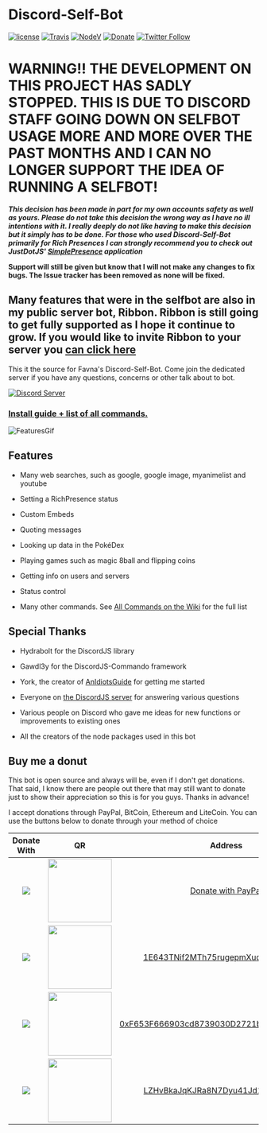 # Discord-Self-Bot

[![license](https://img.shields.io/github/license/Favna/Discord-Self-Bot.svg?style=flat-square)](https://github.com/Favna/Discord-Self-Bot/blob/master/LICENCE.md) [![Travis](https://img.shields.io/travis/Favna/Discord-Self-Bot.svg?style=flat-square)](https://travis-ci.org/Favna/Discord-Self-Bot) [![NodeV](https://img.shields.io/badge/Node-v8.5.0-FF0000.svg?style=flat-square)](https://nodejs.org/en/download/current/) [![Donate](https://img.shields.io/badge/Donate-PayPal-547ab8.svg?style=flat-square)](https://www.paypal.com/cgi-bin/webscr?cmd=_s-xclick&hosted_button_id=GY3CFCL25HQNJ) [![Twitter Follow](https://img.shields.io/twitter/follow/espadrine.svg?style=social&label=Follow)](https://twitter.com/Favna_)

# WARNING!! THE DEVELOPMENT ON THIS PROJECT HAS SADLY STOPPED. THIS IS DUE TO DISCORD STAFF GOING DOWN ON SELFBOT USAGE MORE AND MORE OVER THE PAST MONTHS AND I CAN NO LONGER SUPPORT THE IDEA OF RUNNING A SELFBOT!

_**This decision has been made in part for my own accounts safety as well as yours. Please do not take this decision the wrong way as I have no ill intentions with it. I really deeply do not like having to make this decision but it simply has to be done. For those who used Discord-Self-Bot primarily for Rich Presences I can strongly recommend you to check out JustDotJS' [SimplePresence](https://github.com/justdotJS/SimplePresence) application**_

**Support will still be given but know that I will not make any changes to fix bugs. The Issue tracker has been removed as none will be fixed.**

## Many features that were in the selfbot are also in my public server bot, Ribbon. Ribbon is still going to get fully supported as I hope it continue to grow. If you would like to invite Ribbon to your server you [can click here](https://discord.now.sh/376520643862331396?p8)


This it the source for Favna's Discord-Self-Bot. Come join the dedicated server if you have any questions, concerns or other talk about to bot.

[![Discord Server](https://canary.discordapp.com/api/guilds/246821351585742851/widget.png?style=banner3)](https://discord.gg/zdt5yQt)

### [**Install guide + list of all commands.**](https://github.com/Favna/Discord-Self-Bot/wiki)

![FeaturesGif](https://i.imgur.com/Op5CO0Y.gif)


## Features

- Many web searches, such as google, google image, myanimelist and youtube

- Setting a RichPresence status

- Custom Embeds

- Quoting messages

- Looking up data in the PokéDex

- Playing games such as magic 8ball and flipping coins

- Getting info on users and servers

- Status control

- Many other commands. See [All Commands on the Wiki](https://github.com/Favna/Discord-Self-Bot/wiki/All-Commands) for the full list

## Special Thanks

- Hydrabolt for the DiscordJS library

- Gawdl3y for the DiscordJS-Commando framework

- York, the creator of [AnIdiotsGuide](https://anidiots.guide/) for getting me started

- Everyone on [the DiscordJS server](https://discord.gg/bRCvFy9) for answering various questions

- Various people on Discord who gave me ideas for new functions or improvements to existing ones

- All the creators of the node packages used in this bot

## Buy me a donut

This bot is open source and always will be, even if I don't get donations. That said, I know there are people out there that may still want to donate just to show their appreciation so this is for you guys. Thanks in advance!

I accept donations through PayPal, BitCoin, Ethereum and LiteCoin. You can use the buttons below to donate through your method of choice


|Donate With|QR|Address|
|:---:|:---:|:---:|
<a href="https://www.paypal.com/cgi-bin/webscr?cmd=_s-xclick&hosted_button_id=GY3CFCL25HQNJ"><img src="https://favna.s-ul.eu/scrns/hqtB097v.png"></a>|<img src="https://favna.s-ul.eu/scrns/9gCHDpya.png" width="128">|[Donate with PayPal](https://www.paypal.com/cgi-bin/webscr?cmd=_s-xclick&hosted_button_id=GY3CFCL25HQNJ)|
<img src="https://favna.s-ul.eu/scrns/yuLvpp8Q.png">|<img src="https://favna.s-ul.eu/scrns/uH4DQbUK.png" width="128">|<a href="bitcoin:1E643TNif2MTh75rugepmXuq35Tck4TnE5?amount=0.01&label=Favna%27%20Discord-Self-Bot%20Discord%20Bot">1E643TNif2MTh75rugepmXuq35Tck4TnE5</a>|
<img src="https://favna.s-ul.eu/scrns/XG42HAxq.png">|<img src="https://favna.s-ul.eu/scrns/cBE1WJFa.png" width="128">|<a href="ethereum:0xF653F666903cd8739030D2721bF01095896F5D6E?amount=0.01&label=Favna%27%20Discord-Self-Bot%20Discord%20Bot">0xF653F666903cd8739030D2721bF01095896F5D6E</a>|
<img src="https://favna.s-ul.eu/scrns/5M8KMzTa.png">|<img src="https://favna.s-ul.eu/scrns/1tTFTyKZ.png" width="128">|<a href="litecoin:LZHvBkaJqKJRa8N7Dyu41Jd1PDBAofCik6?amount=0.01&label=Favna%27%20Discord-Self-Bot%20Discord%20Bot">LZHvBkaJqKJRa8N7Dyu41Jd1PDBAofCik6</a>|
